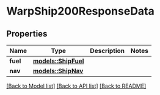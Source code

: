 # WarpShip200ResponseData

## Properties

Name | Type | Description | Notes
------------ | ------------- | ------------- | -------------
**fuel** | [**models::ShipFuel**](ShipFuel.md) |  | 
**nav** | [**models::ShipNav**](ShipNav.md) |  | 

[[Back to Model list]](../README.md#documentation-for-models) [[Back to API list]](../README.md#documentation-for-api-endpoints) [[Back to README]](../README.md)


